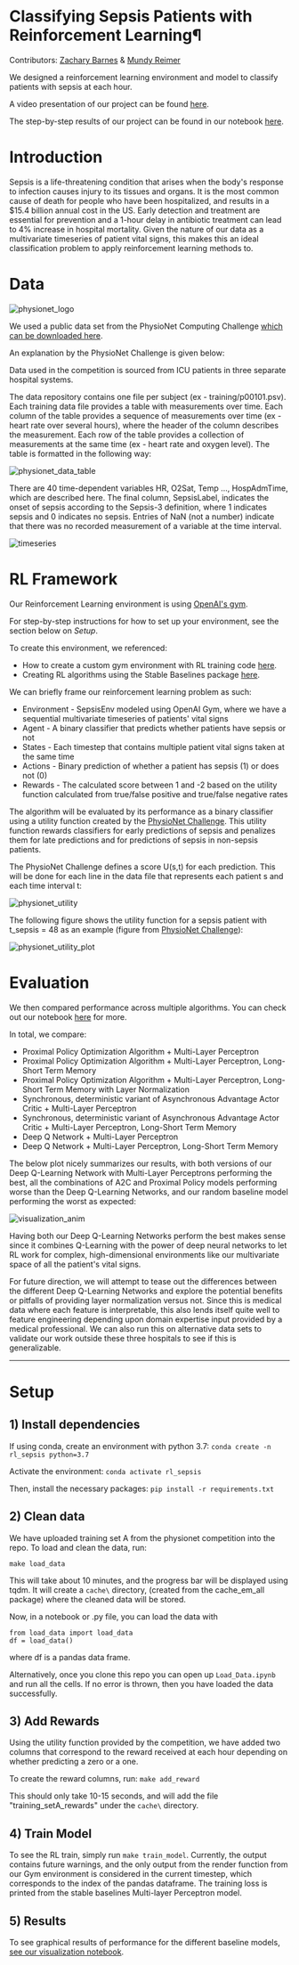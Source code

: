 # Classifying Sepsis Patients with Reinforcement Learning¶
Contributors: [Zachary Barnes](https://www.linkedin.com/in/zachary-barnes-usf) & [Mundy Reimer](https://www.linkedin.com/in/mundyreimer)

We designed a reinforcement learning environment and model to classify patients with sepsis at each hour.

A video presentation of our project can be found [here]().

The step-by-step results of our project can be found in our notebook [here](https://github.com/zs-barnes/RL-Sepsis-Prediction/blob/master/Viz.ipynb).

# Introduction

Sepsis is a life-threatening condition that arises when the body's response to infection causes injury to its tissues and organs. It is the most common cause of death for people who have been hospitalized, and results in a $15.4 billion annual cost in the US.  Early detection and treatment are essential for prevention and a 1-hour delay in antibiotic treatment can lead to 4% increase in hospital mortality.  Given the nature of our data as a multivariate timeseries of patient vital signs, this makes this an ideal classification problem to apply reinforcement learning methods to.

# Data

![physionet_logo](/images/physionet_logo.jpeg)

We used a public data set from the PhysioNet Computing Challenge [which can be downloaded here](https://physionet.org/content/challenge-2019/1.0.0/).

An explanation by the PhysioNet Challenge is given below:

Data used in the competition is sourced from ICU patients in three separate hospital systems.  

The data repository contains one file per subject (ex - training/p00101.psv).  Each training data file provides a table with measurements over time. Each column of the table provides a sequence of measurements over time (ex - heart rate over several hours), where the header of the column describes the measurement. Each row of the table provides a collection of measurements at the same time (ex - heart rate and oxygen level). The table is formatted in the following way:

![physionet_data_table](/images/physionet_data_table.png)

There are 40 time-dependent variables HR, O2Sat, Temp ..., HospAdmTime, which are described here. The final column, SepsisLabel, indicates the onset of sepsis according to the Sepsis-3 definition, where 1 indicates sepsis and 0 indicates no sepsis. Entries of NaN (not a number) indicate that there was no recorded measurement of a variable at the time interval.

![timeseries](/images/multivariate_timeseries.png)

# RL Framework

Our Reinforcement Learning environment is using [OpenAI's gym](https://github.com/openai/gym).

For step-by-step instructions for how to set up your environment, see the section below on *Setup*.

To create this environment, we referenced:
* How to create a custom gym environment with RL training code [here](https://towardsdatascience.com/creating-a-custom-openai-gym-environment-for-stock-trading-be532be3910e).
* Creating RL algorithms using the Stable Baselines package [here](https://github.com/hill-a/stable-baselines).

We can briefly frame our reinforcement learning problem as such:
* Environment - SepsisEnv modeled using OpenAI Gym, where we have a sequential multivariate timeseries of patients' vital signs
* Agent - A binary classifier that predicts whether patients have sepsis or not
* States - Each timestep that contains multiple patient vital signs taken at the same time
* Actions - Binary prediction of whether a patient has sepsis (1) or does not (0)
* Rewards - The calculated score between 1 and -2 based on the utility function calculated from true/false positive and true/false negative rates

The algorithm will be evaluated by its performance as a binary classifier using a utility function created by the [PhysioNet Challenge](https://physionet.org/content/challenge-2019/1.0.0/). This utility function rewards classifiers for early predictions of sepsis and penalizes them for late predictions and for predictions of sepsis in non-sepsis patients.

The PhysioNet Challenge defines a score U(s,t) for each prediction.  This will be done for each line in the data file that represents each patient s and each time interval t:

![physionet_utility](/images/physionet_utility.png)

The following figure shows the utility function for a sepsis patient with t_sepsis = 48 as an example (figure from [PhysioNet Challenge](https://physionet.org/content/challenge-2019/1.0.0/)):

![physionet_utility_plot](/images/physionet_utility_plot.png)

# Evaluation

We then compared performance across multiple algorithms.  You can check out our notebook [here](https://github.com/zs-barnes/RL-Sepsis-Prediction/blob/master/Viz.ipynb) for more.

In total, we compare:
* Proximal Policy Optimization Algorithm + Multi-Layer Perceptron
* Proximal Policy Optimization Algorithm + Multi-Layer Perceptron, Long-Short Term Memory
* Proximal Policy Optimization Algorithm + Multi-Layer Perceptron, Long-Short Term Memory with Layer Normalization
* Synchronous, deterministic variant of Asynchronous Advantage Actor Critic + Multi-Layer Perceptron
* Synchronous, deterministic variant of Asynchronous Advantage Actor Critic + Multi-Layer Perceptron, Long-Short Term Memory
* Deep Q Network + Multi-Layer Perceptron
* Deep Q Network + Multi-Layer Perceptron, Long-Short Term Memory

The below plot nicely summarizes our results, with both versions of our Deep Q-Learning Network with Multi-Layer Perceptrons performing the best, all the combinations of A2C and Proximal Policy models performing worse than the Deep Q-Learning Networks, and our random baseline model performing the worst as expected:

![visualization_anim](/images/visualization_anim.svg)

Having both our Deep Q-Learning Networks perform the best makes sense since it combines Q-Learning with the power of deep neural networks to let RL work for complex, high-dimensional environments like our multivariate space of all the patient's vital signs.

For future direction, we will attempt to tease out the differences between the different Deep Q-Learning Networks and explore the potential benefits or pitfalls of providing layer normalization versus not. Since this is medical data where each feature is interpretable, this also lends itself quite well to feature engineering depending upon domain expertise input provided by a medical professional. We can also run this on alternative data sets to validate our work outside these three hospitals to see if this is generalizable.

-----

# Setup

## 1) Install dependencies
If using conda, create an environment with python 3.7:
`conda create -n rl_sepsis python=3.7`

Activate the environment:
`conda activate rl_sepsis`

Then, install the necessary packages:
`pip install -r requirements.txt`

## 2) Clean data
We have uploaded training set A from the physionet competition into the repo.
To load and clean the data, run:

`make load_data`

This will take about 10 minutes, and the progress bar will be displayed using tqdm. It will create 
a `cache\` directory, (created from the cache_em_all package) where the cleaned data will be stored.

Now, in a notebook or .py file, you can load the data with  

```
from load_data import load_data
df = load_data()
```

where df is a pandas data frame. 

Alternatively, once you clone this repo you can open up `Load_Data.ipynb` and run all the cells.  If no error is thrown, then you have loaded the data successfully.


## 3) Add Rewards
Using the utility function provided by the competition, 
we have added two columns that correspond to the reward
received at each hour depending on whether predicting a zero or a one.

To create the reward columns, run:
`make add_reward`

This should only take 10-15 seconds, and will add the file "training_setA_rewards" under the `cache\`
directory.

## 4) Train Model
To see the RL train, simply run
`make train_model`.
Currently, the output contains future warnings, and the only output from the render function from our Gym environment is considered in the current timestep, which corresponds to the index of the pandas dataframe. The training loss is printed from the stable baselines Multi-layer Perceptron model.

## 5) Results
To see graphical results of performance for the different baseline models, [see our visualization notebook](https://github.com/zs-barnes/RL-Sepsis-Prediction/blob/master/Viz.ipynb).  
